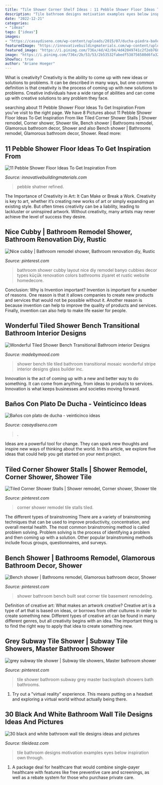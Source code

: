 ```yaml
---
title: "Tile Shower Corner Shelf Ideas : 11 Pebble Shower Floor Ideas To Get Inspiration From"
description: "Tile bathroom designs motivation examples eyes below inspiration own through"
date: "2022-12-21"
categories:
- "ideas"
tags: ["ideas"]
images:
- "https://casaydiseno.com/wp-content/uploads/2015/07/ducha-piedra-baño-pequeño.jpg"
featuredImage: "https://innovativebuildingmaterials.com/wp-content/uploads/2020/10/pebble-shower-floor-5.jpg"
featured_image: "https://i.pinimg.com/736x/4d/42/04/4d42049741c2f2eb768baaef47d7f487.jpg"
image: "https://i.pinimg.com/736x/2b/53/53/2b53532fabedf538756580d6fa32e486--cubbies-bathroom-ideas.jpg"
ShowToc: true
author: "Ariane Hoeger"
---
```



What is creativity?
Creativity is the ability to come up with new ideas or solutions to problems. It can be described in many ways, but one common definition is that creativity is the process of coming up with new solutions to problems. Creative individuals have a wide range of abilities and can come up with creative solutions to any problem they face.

	

		
searching about 11 Pebble Shower Floor Ideas To Get Inspiration From you've visit to the right page. We have 8 Pictures about 11 Pebble Shower Floor Ideas To Get Inspiration From like Tiled Corner Shower Stalls | Shower remodel, Corner shower, Shower tile, Bench shower | Bathrooms remodel, Glamorous bathroom decor, Shower and also Bench shower | Bathrooms remodel, Glamorous bathroom decor, Shower. Read more:
		
    
## 11 Pebble Shower Floor Ideas To Get Inspiration From

<img loading=lazy src="https://innovativebuildingmaterials.com/wp-content/uploads/2020/10/pebble-shower-floor-5.jpg" onerror="this.onerror=null;this.src='https://tse1.mm.bing.net/th?id=OIP.BA5fr09yLwYjqs2AxK1vdAHaLH&amp;pid=15.1';" alt="11 Pebble Shower Floor Ideas To Get Inspiration From">

_Source: innovativebuildingmaterials.com_

>pebble shatner refined. 

	

The Importance of Creativity in Art: It Can Make or Break a Work.
Creativity is key to art, whether it’s creating new works of art or simply expanding an existing style. But often times creativity can be a liability, leading to lackluster or uninspired artwork. Without creativity, many artists may never achieve the level of success they desire.

    
## Nice Cubby | Bathroom Remodel Shower, Bathroom Renovation Diy, Rustic

<img loading=lazy src="https://i.pinimg.com/736x/2b/53/53/2b53532fabedf538756580d6fa32e486--cubbies-bathroom-ideas.jpg" onerror="this.onerror=null;this.src='https://tse3.mm.bing.net/th?id=OIP.rpImQqcPKpp8dLKEqLZADwHaLH&amp;pid=15.1';" alt="Nice cubby | Bathroom remodel shower, Bathroom renovation diy, Rustic">

_Source: pinterest.com_

>bathroom shower cubby layout nice diy remodel banyo cubbies decor types küçük renovation colors bathrooms ziyaret et rustic website homedecore. 

	

Conclusion: Why is Invention important?
Invention is important for a number of reasons. One reason is that it allows companies to create new products and services that would not be possible without it. Another reason is because invention can help to improve the quality of products and services. Finally, invention can also help to make life easier for people.

    
## Wonderful Tiled Shower Bench Transitional Bathroom Interior Designs

<img loading=lazy src="https://madebymood.com/wp-content/uploads/2019/01/Wonderful-tiled-shower-bench-Transitional-Bathroom-in-Other-with-mosaic-tile-and-glass-door.jpg" onerror="this.onerror=null;this.src='https://tse3.mm.bing.net/th?id=OIP.MqCn07dIhSMQVH7OsleTQwHaKu&amp;pid=15.1';" alt="Wonderful Tiled Shower Bench Transitional Bathroom interior Designs">

_Source: madebymood.com_

>shower bench tile tiled bathroom transitional mosaic wonderful stripe interior designs glass builder inc. 

	

Innovation is the act of coming up with a new and better way to do something. It can come from anything, from ideas to products to services. Innovation is what keeps businesses and societies moving forward.

    
## Baños Con Plato De Ducha - Veinticinco Ideas

<img loading=lazy src="https://casaydiseno.com/wp-content/uploads/2015/07/ducha-piedra-baño-pequeño.jpg" onerror="this.onerror=null;this.src='https://tse4.mm.bing.net/th?id=OIP.uKK1CzQQ8Ft-vg4vbiFOyQHaJ3&amp;pid=15.1';" alt="Baños con plato de ducha - veinticinco ideas">

_Source: casaydiseno.com_

>. 

	

Ideas are a powerful tool for change. They can spark new thoughts and inspire new ways of thinking about the world. In this article, we explore five ideas that could help you get started on your next project.

    
## Tiled Corner Shower Stalls | Shower Remodel, Corner Shower, Shower Tile

<img loading=lazy src="https://i.pinimg.com/736x/4d/42/04/4d42049741c2f2eb768baaef47d7f487.jpg" onerror="this.onerror=null;this.src='https://tse2.mm.bing.net/th?id=OIP.hItrm6-ofNH86UBz5ubqxQHaLH&amp;pid=15.1';" alt="Tiled Corner Shower Stalls | Shower remodel, Corner shower, Shower tile">

_Source: pinterest.com_

>corner shower remodel tile stalls tiled. 

	

The different types of brainstroming
There are a variety of brainstroming techniques that can be used to improve productivity, concentration, and overall mental health. The most common brainstroming method is called problem solving. Problem solving is the process of identifying a problem and then coming up with a solution. Other popular brainstroming methods include focus groups, questionnaires, and surveys.

    
## Bench Shower | Bathrooms Remodel, Glamorous Bathroom Decor, Shower

<img loading=lazy src="https://i.pinimg.com/736x/da/7a/62/da7a62b29d5bf7f44efafa7e008cd91f--basement-bathroom-bathroom-remodeling.jpg" onerror="this.onerror=null;this.src='https://tse3.mm.bing.net/th?id=OIP.pCatuUbehU9SanItpAWt_QHaJ4&amp;pid=15.1';" alt="Bench shower | Bathrooms remodel, Glamorous bathroom decor, Shower">

_Source: pinterest.com_

>shower bathroom bench built seat corner tile basement remodeling. 

	

Definition of creative art: What makes an artwork creative?
Creative art is a type of art that is based on ideas, or borrows from other cultures in order to create something new. 
Different types of creative art can be found in many different genres, but all creativity begins with an idea. The important thing is to find the right way to apply that idea to create something new.

    
## Grey Subway Tile Shower | Subway Tile Showers, Master Bathroom Shower

<img loading=lazy src="https://i.pinimg.com/736x/5a/79/f1/5a79f13ef6f4d4357dda93120c44afac.jpg" onerror="this.onerror=null;this.src='https://tse2.mm.bing.net/th?id=OIP.d4mYQJmyM3RiIUQcvko3TgHaJ3&amp;pid=15.1';" alt="grey subway tile shower | Subway tile showers, Master bathroom shower">

_Source: pinterest.com_

>tile shower bathroom subway grey master backsplash showers bath bathrooms. 

	

1. Try out a "virtual reality" experience. This means putting on a headset and exploring a virtual world without actually being there.

    
## 30 Black And White Bathroom Wall Tile Designs Ideas And Pictures

<img loading=lazy src="http://www.tileideaz.com/wp-content/uploads/2015/01/black_and_white_bathroom_wall_tile_designs_8.jpg" onerror="this.onerror=null;this.src='https://tse2.mm.bing.net/th?id=OIP.iCjs9oUDhQxqxparJQgragHaK1&amp;pid=15.1';" alt="30 black and white bathroom wall tile designs ideas and pictures">

_Source: tileideaz.com_

>tile bathroom designs motivation examples eyes below inspiration own through. 

	

1) A package deal for healthcare that would combine single-payer healthcare with features like free preventive care and screenings, as well as a rebate system for those who purchase private care.

